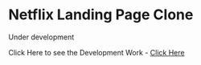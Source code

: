 # Netflix Landing Page Clone

Under development

Click Here to see the Development Work - [Click Here]()